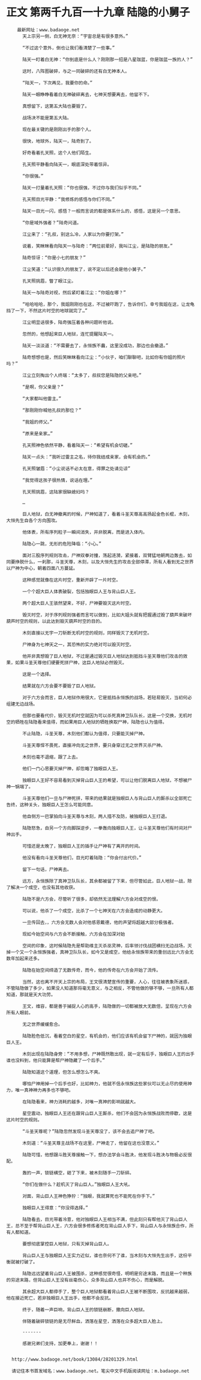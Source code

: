 # 正文 第两千九百一十九章 陆隐的小舅子
        最新网址：www.badaoge.net
          天上宗另一侧，白无神无奈：“宇宙总是有很多意外。”
      
          “不过这个意外，倒也让我们看清楚了一些事。”
      
          陆天一盯着白无神：“你到底是什么人？刚刚那一招是八星珈蓝，你是珈蓝一族的人？”
      
          这时，八阵图破碎，与之一同破碎的还有白无神本人。
      
          “陆天一，下次再见，我要你的命。”
      
          陆天一眼睁睁看着白无神破碎离去，七神天想要离去，他留不下。
      
          真想留下，这第五大陆也要毁了。
      
          战场决不能是第五大陆。
      
          现在最关键的是刚刚出手的那个人。
      
          很快，地球外，陆天一，陆奇到了。
      
          好奇看着孔天照，这个人他们陌生。
      
          孔天照平静看向陆天一，眼底深处带着惊异。
      
          “你很强。”
      
          陆天一打量着孔天照：“你也很强，不过你与我们似乎不同。”
      
          孔天照目光平静：“我修炼的感悟与你们不同。”
      
          陆天一目光一闪，感悟？一般而言说的都是体系什么的，感悟，这是另一个意思。
      
          “你是域外强者？”陆奇问道。
      
          江尘来了：“孔叔，别这么冷，人家以为你要打架。”
      
          说着，笑眯眯看向陆天一与陆奇：“两位前辈好，我叫江尘，是陆隐的朋友。”
      
          陆奇惊讶：“你是小七的朋友？”
      
          江尘笑道：“认识很久的朋友了，说不定以后还会是他小舅子。”
      
          孔天照挑眉，瞥了眼江尘。
      
          陆天一与陆奇对视，然后紧盯着江尘：“你姐在哪？”
      
          “哈哈哈哈，那个，我姐刚刚也在这，不过被吓跑了，告诉你们，幸亏我姐在这，让龙龟挡了一下，不然这片时空的地球就完了…”
      
          江尘明显话很多，陆奇强压着各种问题听他说。
      
          忽然的，他想起来巨人地狱，连忙提醒陆天一。
      
          陆天一淡淡道：“不需要去了，永恒族不蠢，这里没成功，那边也会撤退。”
      
          陆奇想想也是，然后笑眯眯看向江尘：“小伙子，咱们聊聊吧，比如你有你姐的照片吗？”
      
          江尘立刻掏出个人终端：“太多了，叔叔您是陆隐的父亲吧。”
      
          “是啊，你父亲是？”
      
          “大家都叫他雷主。”
      
          “那刚刚你喊他孔叔的那位？”
      
          “我姐的师父。”
      
          “原来是亲家…”
      
          孔天照神色依然平静，看着陆天一：“希望有机会切磋。”
      
          陆天一点头：“我听过雷主之名，待你我结成亲家，会有机会的。”
      
          孔天照皱眉：“小尘说话不必太在意，得罪之处请见谅”
      
          “我觉得这孩子很热情，说话在理。”
      
          孔天照挑眉，这陆家很缺媳妇吗？
      
          …
      
          巨人地狱，白无神撤离的时候，尸神知道了，看着斗圣天尊高高扬起金色长棍，木刻，大恒先生自各个方向围攻。
      
          他体表，所有序列粒子一瞬间消失，并非脱离，而是进入体内。
      
          陆隐心一跳，无形的危险降临：“小心。”
      
          面对三股序列规则攻击，尸神双拳对撞，荡起涟漪，紧接着，双臂猛地朝两边轰去，如同要挣脱什么，一刹那，斗圣天尊，木刻，以及大恒先生的攻击全部停滞，所有人看到无之世界以尸神为中心，朝着四面八方蔓延。
      
          这种感觉就像在这片时空，重新开辟了一片时空。
      
          一个个超大巨人体表破裂，包括独眼巨人王与背山巨人王。
      
          两个超大巨人王骇然望来，不好，尸神要毁灭这片时空。
      
          毁灭时空，对于序列规则强者而言可以做到，比如大姐头就有把握通过毁了葫芦来破坏葫芦时空的规则，以此达到毁灭葫芦时空的目的。
      
          木刻直接以无宇一刀斩断无机时空的规则，同样毁灭了无机时空。
      
          尸神身为七神天之一，其恐怖的实力绝对可以毁灭时空。
      
          他并非真想毁了巨人地狱，不过是通过毁灭巨人地狱达到抵挡斗圣天尊他们攻击的效果，如果斗圣天尊他们硬要死拼尸神，这巨人地狱必然毁灭。
      
          这是一个选择。
      
          结果就在六方会要不要毁了巨人地狱。
      
          对于六方会而言，巨人地狱作用很大，它是抵挡永恒族的战场，若轻易毁灭，当初何必组建无边战场。
      
          但那也要看代价，毁灭无机时空就因为可以杀死真神卫队队长，这是一个交换，无机时空的牺牲在陆隐看来值得，而如果用巨人地狱的牺牲换取尸神，陆隐也认为值得。
      
          不止陆隐，斗圣天尊，木刻他们都认为值得，只要能灭掉尸神。
      
          斗圣天尊悍不畏死，直接冲向无之世界，要只身穿过无之世界灭杀尸神。
      
          木刻也毫不退缩，跟了上去。
      
          他们一门心思要灭掉尸神，却忽略了独眼巨人王。
      
          独眼巨人王好不容易看到灭掉背山巨人王的希望，可以让他们脱离巨人地狱，不想被尸神一锅端了。
      
          斗圣天尊他们一旦与尸神死拼，带来的结果就是独眼巨人与背山巨人的厮杀以全部死亡告终，这种关头，独眼巨人王怎么可能同意。
      
          他自侧方一巴掌拍向斗圣天尊与木刻，两人措不及防，被独眼巨人王打退。
      
          陆隐怒急，自另一个方向脚踩逆步，一拳轰向独眼巨人王，让斗圣天尊他们有时间对尸神出手。
      
          可惜还是太晚了，独眼巨人王的插手让尸神有了离开的时间。
      
          他没有看向斗圣天尊他们，目光盯着陆隐：“你会付出代价。”
      
          留下一句话，尸神离去。
      
          远方，永恒族除了真神卫队队长，其余都被留了下来，但尽管如此，巨人地狱一战，除了解决一个成空，也没有其他收获。
      
          陆隐不是六方会，尽管听了很多，却依然无法理解六方会对成空的恨。
      
          可以说，他杀了一个成空，比杀了一个七神天在六方会造成的动静更大。
      
          一旦传回去，，六方会无数人会对他感恩戴德，他的声望将超越大部分极强者。
      
          现如今始空间与六方会不断接触，六方会在加深对始
      
          空间的印象，这时候陆隐先是帮助维主灭杀巫灵神，后率领讨伐战团横扫无边战场，灭掉一个又一个永恒族强者，真神卫队队长，如今又是成空，他给永恒族带来的重创远比六方会无数年加起来还多。
      
          陆隐在始空间缔造了无数传奇，而今，他的传奇在六方会开始了流传。
      
          当然，这也离不开天上宗的布局，王文很清楚宣传的重要，人心，往往被表象所迷惑，不管陆隐做了多少，如果没人知道那将毫无意义，与之相反，不管他做的够不够，一旦所有人都知道，那就是天大功劳。
      
          王文，维容，都是善于捕捉人心的高手，陆隐做的一切都被放大无数倍，呈现在六方会所有人眼前。
      
          无之世界缓缓愈合。
      
          陆隐脸色低沉，看着空白的星空，有机会的，他们应该有机会留下尸神的，就因为独眼巨人王。
      
          木刻出现在陆隐身旁：“不用多想，尸神既然敢出现，就一定有后手，独眼巨人王的出手谁也没料到，他只能算是帮尸神隐藏了一个后手。”
      
          陆隐知道这个道理，但怎么想怎么不爽。
      
          哪怕尸神用掉一个后手也好，比如神力，他就不信永恒族这些家伙可以无止尽的使用神力，唯一真神神力再多也不够吧。
      
          在陆隐看来，神力消耗的越多，对唯一真神的影响就越大。
      
          星空震动，独眼巨人王还在跟背山巨人王厮杀，他们不会因为永恒族战败而停歇，这是这片时空的规则。
      
          “斗圣天尊呢？”陆隐忽然发现斗圣天尊没了，该不会去追尸神了吧。
      
          木刻道：“斗圣天尊主战场不在这里，尸神走了，他留在这也没意义。”
      
          陆隐可惜，他想跟斗胜天尊接触一下，想办法学会斗胜决，他发现斗胜决与物极必反很配。
      
          轰的一声，锁链横空，砸了下来，被木刻随手一刀斩碎。
      
          “你们在做什么？趁机灭了背山巨人。”独眼巨人王大吼。
      
          对面，背山巨人王神色狰狞：“独眼，我就算死也不能死在你手下。”
      
          独眼巨人王得意：“你没得选择。”
      
          陆隐看去，目光带着冷意，他对独眼巨人王相当不满，但此刻只有帮他灭了背山巨人王，总不至于帮背山巨人王，六方会很多修炼者死在背山巨人手下，背山巨人与永恒族合作，所有人都知道。
      
          要想彻底掌控巨人地狱，只有灭掉背山巨人。
      
          背山巨人王与独眼巨人王实力近似，谁也奈何不了谁，当木刻与大恒先生出手，这份平衡就被打破了。
      
          陆隐远远望着背山巨人王被围杀，这种感觉很奇怪，明明是穷途末路，而且是一个种族的穷途末路，但背山巨人王没有丝毫伤心，众多背山巨人也并不伤心，而是解脱。
      
          其余超大巨人都停手了，整个巨人地狱都看着背山巨人王被不断围攻，反抗越来越弱，他在接近死亡，若非独眼巨人王出手，他都不会反抗。
      
          终于，随着一声巨响，背山巨人王的锁链崩断，撒向巨人地狱。
      
          伴随着破碎锁链的是无尽鲜血，洒落在星空，洒落在众多超大巨人脸上。
      
          -------
      
          感谢兄弟们支持，加更奉上，谢谢！！
      
      
      http://www.badaoge.net/book/13084/28201329.html
      
      请记住本书首发域名：www.badaoge.net。笔尖中文手机版阅读网址：m.badaoge.net